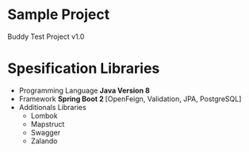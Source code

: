 # Sample Project
Buddy Test Project v1.0

# Spesification Libraries
- Programming Language <B> Java Version 8 </B>
- Framework <B> Spring Boot 2 </B> [OpenFeign, Validation, JPA, PostgreSQL]
- Additionals Libraries
  - Lombok
  - Mapstruct
  - Swagger
  - Zalando
